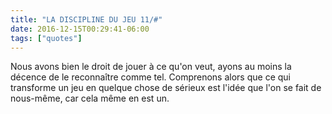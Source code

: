 ```yaml
---
title: "LA DISCIPLINE DU JEU 11/#"
date: 2016-12-15T00:29:41-06:00
tags: ["quotes"]
---
```




Nous avons bien le droit de jouer à ce qu'on veut, ayons au moins la décence de le reconnaître comme tel. Comprenons alors que ce qui transforme un jeu en quelque chose de sérieux est l'idée que l'on se fait de nous-même, car cela même en est un.